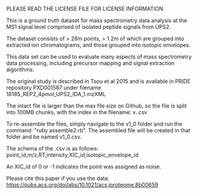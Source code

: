 PLEASE READ THE LICENSE FILE FOR LICENSE INFORMATION.

This is a ground truth dataset for mass spectrometry data analysis at the MS1 signal level comprised of isolated peptide signals from UPS2.

The dataset consists of > 28m points, > 1.2m of which are grouped into extracted ion chromatograms, and those grouped into isotopic envelopes.

This data set can be used to evaluate many aspects of mass spectrometry data processing, including precursor mapping and signal extraction algorithms.

The original study is described in Tsou et al 2015 and is available in PRIDE repository PXD001587 under filename 18185_REP2_4pmol_UPS2_IDA_1.mzXML

The intact file is larger than the max file size on Github, so the file is split into 100MB chunks, with the index in the filename: v<version>.<index>.csv

To re-assemble the files, simply navigate to the v1_0 folder and run the command: "ruby assemble2.rb". The assembled file will be created in that folder and be named v1_0.csv.

The schema of the .csv is as follows:
point_id,m/z,RT,intensity,XIC_id,isotopic_envelope_id

An XIC_id of 0 or -1 indicates the point was assigned as noise.

Please cite this paper if you use the data:
https://pubs.acs.org/doi/abs/10.1021/acs.jproteome.8b00659
